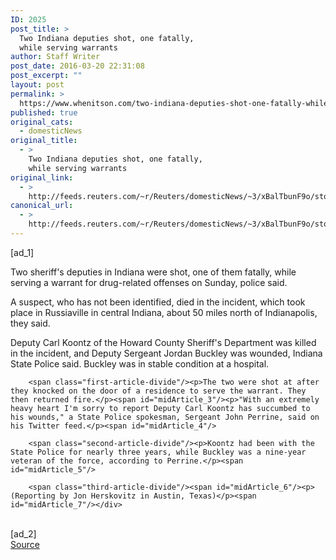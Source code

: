 ```yaml
---
ID: 2025
post_title: >
  Two Indiana deputies shot, one fatally,
  while serving warrants
author: Staff Writer
post_date: 2016-03-20 22:31:08
post_excerpt: ""
layout: post
permalink: >
  https://www.whenitson.com/two-indiana-deputies-shot-one-fatally-while-serving-warrants/
published: true
original_cats:
  - domesticNews
original_title:
  - >
    Two Indiana deputies shot, one fatally,
    while serving warrants
original_link:
  - >
    http://feeds.reuters.com/~r/Reuters/domesticNews/~3/xBalTbunF9o/story01.htm
canonical_url:
  - >
    http://feeds.reuters.com/~r/Reuters/domesticNews/~3/xBalTbunF9o/story01.htm
---
```

 [ad_1]
<br><div id="articleText">
<span id="midArticle_start"/>

<span class="focusParagraph" readability="6"><p><span class="articleLocatio&lt;/span&gt;n">Two sheriff's deputies in Indiana were shot, one of them fatally, while serving a warrant for drug-related offenses on Sunday, police said.</span></p></span><span id="midArticle_0"/><p>A suspect, who has not been identified, died in the incident, which took place in Russiaville in central Indiana, about 50 miles north of Indianapolis, they said.</p><span id="midArticle_1"/><p>Deputy Carl Koontz of the Howard County Sheriff's Department  was killed in the incident, and Deputy Sergeant Jordan Buckley was wounded, Indiana State Police said. Buckley was in stable condition at a hospital.</p><span id="midArticle_2"/>
        
        <span class="first-article-divide"/><p>The two were shot at after they knocked on the door of a residence to serve the warrant. They then returned fire.</p><span id="midArticle_3"/><p>"With an extremely heavy heart I'm sorry to report Deputy Carl Koontz has succumbed to his wounds," a State Police spokesman, Sergeant John Perrine, said on his Twitter feed.</p><span id="midArticle_4"/>
        
        <span class="second-article-divide"/><p>Koontz had been with the State Police for nearly three years, while Buckley was a nine-year veteran of the force, according to Perrine.</p><span id="midArticle_5"/>
        
        <span class="third-article-divide"/><span id="midArticle_6"/><p> (Reporting by Jon Herskovitz in Austin, Texas)</p><span id="midArticle_7"/></div>
<br>[ad_2]
<br><a href="http://feeds.reuters.com/~r/Reuters/domesticNews/~3/xBalTbunF9o/story01.htm">Source </a>